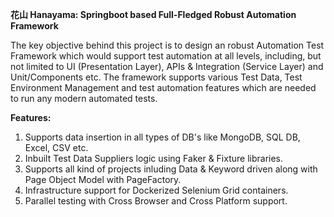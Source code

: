 **花山 Hanayama: Springboot based Full-Fledged Robust Automation Framework**

The key objective behind this project is to design an robust Automation Test Framework which would support test automation at all levels, including, but not limited to UI (Presentation Layer), APIs & Integration (Service Layer) and Unit/Components etc. The framework supports various Test Data, Test Environment Management and test automation features which are needed to run any modern automated tests. 

**Features:**
1. Supports data insertion in all types of DB's like MongoDB, SQL DB, Excel, CSV etc.
2. Inbuilt Test Data Suppliers logic using Faker & Fixture libraries.
3. Supports all kind of projects inluding Data & Keyword driven along with Page Object Model with PageFactory.
4. Infrastructure support for Dockerized Selenium Grid containers.  
5. Parallel testing with Cross Browser and Cross Platform support.





